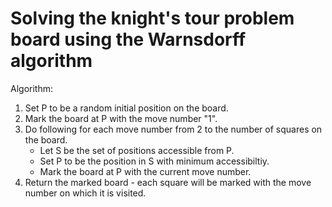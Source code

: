 # Solving the knight's tour problem board using the Warnsdorff algorithm

Algorithm:

1. Set P to be a random initial position on the board.
2. Mark the board at P with the move number "1".
3. Do following for each move number from 2 to the number of squares on the board.
    - Let S be the set of positions accessible from P.
    - Set P to be the position in S with minimum accessibiltiy.
    - Mark the board at P with the current move number.
4. Return the marked board - each square will be marked with the move number on which it is visited.

